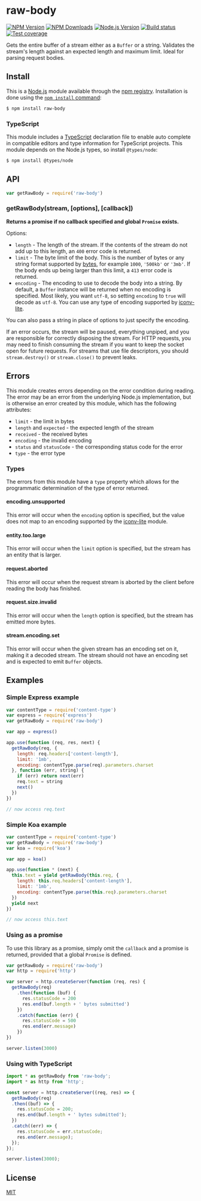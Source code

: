 # raw-body

[![NPM Version][npm-image]][npm-url]
[![NPM Downloads][downloads-image]][downloads-url]
[![Node.js Version][node-version-image]][node-version-url]
[![Build status][github-actions-ci-image]][github-actions-ci-url]
[![Test coverage][coveralls-image]][coveralls-url]

Gets the entire buffer of a stream either as a `Buffer` or a string. Validates the stream's length against an expected
length and maximum limit. Ideal for parsing request bodies.

## Install

This is a [Node.js](https://nodejs.org/en/) module available through the
[npm registry](https://www.npmjs.com/). Installation is done using the
[`npm install` command](https://docs.npmjs.com/getting-started/installing-npm-packages-locally):

```sh
$ npm install raw-body
```

### TypeScript

This module includes a [TypeScript](https://www.typescriptlang.org/)
declaration file to enable auto complete in compatible editors and type information for TypeScript projects. This module
depends on the Node.js types, so install `@types/node`:

```sh
$ npm install @types/node
```

## API

```js
var getRawBody = require('raw-body')
```

### getRawBody(stream, [options], [callback])

**Returns a promise if no callback specified and global `Promise` exists.**

Options:

- `length` - The length of the stream. If the contents of the stream do not add up to this length, an `400` error code
  is returned.
- `limit` - The byte limit of the body. This is the number of bytes or any string format supported by
  [bytes](https://www.npmjs.com/package/bytes), for example `1000`, `'500kb'` or `'3mb'`. If the body ends up being
  larger than this limit, a `413` error code is returned.
- `encoding` - The encoding to use to decode the body into a string. By default, a `Buffer` instance will be returned
  when no encoding is specified. Most likely, you want `utf-8`, so setting `encoding` to `true` will decode as `utf-8`.
  You can use any type of encoding supported by [iconv-lite](https://www.npmjs.org/package/iconv-lite#readme).

You can also pass a string in place of options to just specify the encoding.

If an error occurs, the stream will be paused, everything unpiped, and you are responsible for correctly disposing the
stream. For HTTP requests, you may need to finish consuming the stream if you want to keep the socket open for future
requests. For streams that use file descriptors, you should `stream.destroy()` or
`stream.close()` to prevent leaks.

## Errors

This module creates errors depending on the error condition during reading. The error may be an error from the
underlying Node.js implementation, but is otherwise an error created by this module, which has the following attributes:

* `limit` - the limit in bytes
* `length` and `expected` - the expected length of the stream
* `received` - the received bytes
* `encoding` - the invalid encoding
* `status` and `statusCode` - the corresponding status code for the error
* `type` - the error type

### Types

The errors from this module have a `type` property which allows for the programmatic determination of the type of error
returned.

#### encoding.unsupported

This error will occur when the `encoding` option is specified, but the value does not map to an encoding supported by
the [iconv-lite](https://www.npmjs.org/package/iconv-lite#readme)
module.

#### entity.too.large

This error will occur when the `limit` option is specified, but the stream has an entity that is larger.

#### request.aborted

This error will occur when the request stream is aborted by the client before reading the body has finished.

#### request.size.invalid

This error will occur when the `length` option is specified, but the stream has emitted more bytes.

#### stream.encoding.set

This error will occur when the given stream has an encoding set on it, making it a decoded stream. The stream should not
have an encoding set and is expected to emit `Buffer` objects.

## Examples

### Simple Express example

```js
var contentType = require('content-type')
var express = require('express')
var getRawBody = require('raw-body')

var app = express()

app.use(function (req, res, next) {
  getRawBody(req, {
    length: req.headers['content-length'],
    limit: '1mb',
    encoding: contentType.parse(req).parameters.charset
  }, function (err, string) {
    if (err) return next(err)
    req.text = string
    next()
  })
})

// now access req.text
```

### Simple Koa example

```js
var contentType = require('content-type')
var getRawBody = require('raw-body')
var koa = require('koa')

var app = koa()

app.use(function * (next) {
  this.text = yield getRawBody(this.req, {
    length: this.req.headers['content-length'],
    limit: '1mb',
    encoding: contentType.parse(this.req).parameters.charset
  })
  yield next
})

// now access this.text
```

### Using as a promise

To use this library as a promise, simply omit the `callback` and a promise is returned, provided that a global `Promise`
is defined.

```js
var getRawBody = require('raw-body')
var http = require('http')

var server = http.createServer(function (req, res) {
  getRawBody(req)
    .then(function (buf) {
      res.statusCode = 200
      res.end(buf.length + ' bytes submitted')
    })
    .catch(function (err) {
      res.statusCode = 500
      res.end(err.message)
    })
})

server.listen(3000)
```

### Using with TypeScript

```ts
import * as getRawBody from 'raw-body';
import * as http from 'http';

const server = http.createServer((req, res) => {
  getRawBody(req)
  .then((buf) => {
    res.statusCode = 200;
    res.end(buf.length + ' bytes submitted');
  })
  .catch((err) => {
    res.statusCode = err.statusCode;
    res.end(err.message);
  });
});

server.listen(3000);
```

## License

[MIT](LICENSE)

[npm-image]: https://img.shields.io/npm/v/raw-body.svg

[npm-url]: https://npmjs.org/package/raw-body

[node-version-image]: https://img.shields.io/node/v/raw-body.svg

[node-version-url]: https://nodejs.org/en/download/

[coveralls-image]: https://img.shields.io/coveralls/stream-utils/raw-body/master.svg

[coveralls-url]: https://coveralls.io/r/stream-utils/raw-body?branch=master

[downloads-image]: https://img.shields.io/npm/dm/raw-body.svg

[downloads-url]: https://npmjs.org/package/raw-body

[github-actions-ci-image]: https://img.shields.io/github/workflow/status/stream-utils/raw-body/ci/master?label=ci

[github-actions-ci-url]: https://github.com/jshttp/stream-utils/raw-body?query=workflow%3Aci
